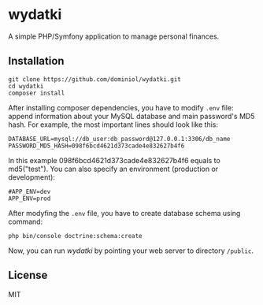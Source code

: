 wydatki
===
A simple PHP/Symfony application to manage personal finances.

Installation
---
```
git clone https://github.com/dominiol/wydatki.git
cd wydatki
composer install
```
After installing composer dependencies, you have to modify `.env` file: append information about your MySQL database and main password's MD5 hash. For example, the most important lines should look like this:
```
DATABASE_URL=mysql://db_user:db_password@127.0.0.1:3306/db_name
PASSWORD_MD5_HASH=098f6bcd4621d373cade4e832627b4f6
```
In this example 098f6bcd4621d373cade4e832627b4f6 equals to md5("test"). You can also specify an environment (production or development):
```$xslt
#APP_ENV=dev
APP_ENV=prod
```

After modyfing the `.env` file, you have to create database schema using command:
```$xslt
php bin/console doctrine:schema:create
```

Now, you can run *wydatki* by pointing your web server to directory `/public`.

License
---
MIT